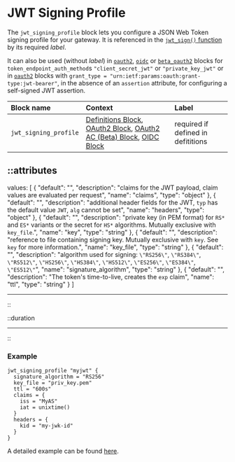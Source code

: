 # JWT Signing Profile

The `jwt_signing_profile` block lets you configure a JSON Web Token signing
profile for your gateway. It is referenced in the [`jwt_sign()` function](/configuration/functions)
by its required _label_.

It can also be used (without _label_) in [`oauth2`](oauth2), [`oidc`](oidc) or
[`beta_oauth2`](beta_oauth2) blocks for `token_endpoint_auth_method`s `"client_secret_jwt"`
or `"private_key_jwt"` or in [`oauth2`](oauth2) blocks with
`grant_type = "urn:ietf:params:oauth:grant-type:jwt-bearer"`, in the absence of an
`assertion` attribute, for configuring a self-signed JWT assertion.

| Block name            | Context                                                                                                                                  | Label                              |
|:----------------------|:-----------------------------------------------------------------------------------------------------------------------------------------|:-----------------------------------|
| `jwt_signing_profile` | [Definitions Block](/configuration/block/definitions), [OAuth2 Block](oauth2), [OAuth2 AC (Beta) Block](beta_oauth2), [OIDC Block](oidc) | required if defined in defititions |


::attributes
---
values: [
  {
    "default": "",
    "description": "claims for the JWT payload, claim values are evaluated per request",
    "name": "claims",
    "type": "object"
  },
  {
    "default": "",
    "description": "additional header fields for the JWT, `typ` has the default value `JWT`, `alg` cannot be set",
    "name": "headers",
    "type": "object"
  },
  {
    "default": "",
    "description": "private key (in PEM format) for `RS*` and `ES*` variants or the secret for `HS*` algorithms. Mutually exclusive with `key_file`.",
    "name": "key",
    "type": "string"
  },
  {
    "default": "",
    "description": "reference to file containing signing key. Mutually exclusive with `key`. See `key` for more information.",
    "name": "key_file",
    "type": "string"
  },
  {
    "default": "",
    "description": "algorithm used for signing: `\"RS256\"`, `\"RS384\"`, `\"RS512\"`, `\"HS256\"`, `\"HS384\"`, `\"HS512\"`, `\"ES256\"`, `\"ES384\"`, `\"ES512\"`",
    "name": "signature_algorithm",
    "type": "string"
  },
  {
    "default": "",
    "description": "The token's time-to-live, creates the `exp` claim",
    "name": "ttl",
    "type": "string"
  }
]

---
::


::duration

---
::

### Example

```hcl
jwt_signing_profile "myjwt" {
  signature_algorithm = "RS256"
  key_file = "priv_key.pem"
  ttl = "600s"
  claims = {
    iss = "MyAS"
    iat = unixtime()
  }
  headers = {
    kid = "my-jwk-id"
  }
}
```

A detailed example can be found [here](https://github.com/avenga/couper-examples/blob/master/creating-jwt/README.md).
